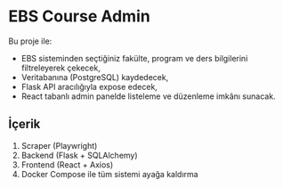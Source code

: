 # EBS Course Admin

Bu proje ile:
- EBS sisteminden seçtiğiniz fakülte, program ve ders bilgilerini filtreleyerek çekecek,
- Veritabanına (PostgreSQL) kaydedecek,
- Flask API aracılığıyla expose edecek,
- React tabanlı admin panelde listeleme ve düzenleme imkânı sunacak.

## İçerik
1. Scraper (Playwright)
2. Backend (Flask + SQLAlchemy)
3. Frontend (React + Axios)
4. Docker Compose ile tüm sistemi ayağa kaldırma
